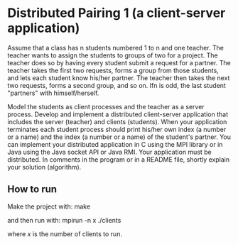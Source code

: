 # Distributed Pairing 1 (a client-server application) 
Assume that a class has n students numbered 1 to n and one teacher. The teacher wants to assign the students to groups of two for a project. The teacher does so by having every student submit a request for a partner. The teacher takes the first two requests, forms a group from those students, and lets each student know his/her partner. The teacher then takes the next two requests, forms a second group, and so on. Ifn is odd, the last student "partners" with himself/herself.

Model the students as client processes and the teacher as a server process. Develop and implement a distributed client-server application that includes the server (teacher) and clients (students). When your application terminates each student process should print his/her own index (a number or a name) and the index (a number or a name) of the student's partner. You can implement your distributed application in C using the MPI library or in Java using the Java socket API or Java RMI. Your application must be distributed. In comments in the program or in a README file, shortly explain your solution (algorithm). 

## How to run
Make the project with: 
    make

and then run with:
    mpirun -n x ./clients

where *x* is the number of clients to run.